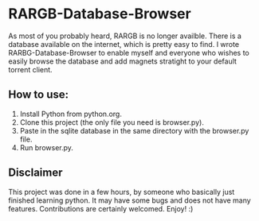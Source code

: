 # RARGB-Database-Browser
As most of you probably heard, RARGB is no longer availble. There is a database available on the internet, which is pretty easy to find.
I wrote RARBG-Database-Browser to enable myself and everyone who wishes to easily browse the database and add magnets stratight to your default torrent client.

## How to use:
1. Install Python from python.org.
2. Clone this project (the only file you need is browser.py).
3. Paste in the sqlite database in the same directory with the browser.py file.
4. Run browser.py.

## Disclaimer
This project was done in a few hours, by someone who basically just finished learning python. It may have some bugs and does not have many features. Contributions are certainly welcomed. Enjoy! :)

